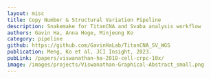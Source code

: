 ```yaml
---
layout: misc
title: Copy Number & Structural Variation Pipeline
description: Snakemake for TitanCNA and Svaba analysis workflow
authors: Gavin Ha, Anna Hoge, Minjeong Ko
category: pipeline
github: https://github.com/GavinHaLab/TitanCNA_SV_WGS
publication: Meng, Ko et al, JCI Insight, 2023.
pubLink: /papers/viswanathan-ha-2018-cell-crpc-10x/
image: /images/projects/Viswanathan-Graphical-Abstract_small.png
---
```

